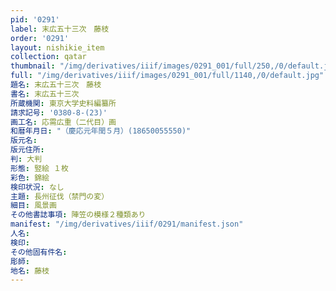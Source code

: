 ```yaml
---
pid: '0291'
label: 末広五十三次　藤枝
order: '0291'
layout: nishikie_item
collection: qatar
thumbnail: "/img/derivatives/iiif/images/0291_001/full/250,/0/default.jpg"
full: "/img/derivatives/iiif/images/0291_001/full/1140,/0/default.jpg"
題名: 末広五十三次　藤枝
書名: 末広五十三次
所蔵機関: 東京大学史料編纂所
請求記号: '0380-8-(23)'
画工名: 応需広重（二代目）画
和暦年月日: "（慶応元年閏５月）(18650055550)"
版元名: 
版元住所: 
判: 大判
形態: 竪絵 １枚
彩色: 錦絵
検印状況: なし
主題: 長州征伐（禁門の変）
細目: 風景画
その他書誌事項: 陣笠の模様２種類あり
manifest: "/img/derivatives/iiif/0291/manifest.json"
人名: 
検印: 
その他固有件名: 
彫師: 
地名: 藤枝
---
```

